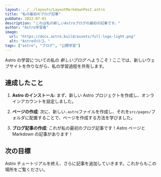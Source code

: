 ```yaml
---
layout: ../../layouts/LayoutMarkdownPost.astro
title: "私の最初のブログ記事"
pubDate: 2022-07-01
description: "これは私の新しいAstroブログの最初の記事です。"
author: "Astro学習者"
image:
  url: "https://docs.astro.build/assets/full-logo-light.png"
  alt: "Astroのロゴ。"
tags: ["astro", "ブログ", "公開学習"]
---
```


Astro の学習についての私の _新しいブログ_ へようこそ！ここでは、新しいウェブサイトを作りながら、私の学習過程を共有します。

## 達成したこと

1. **Astro のインストール**: まず、新しい Astro プロジェクトを作成し、オンラインアカウントを設定しました。

2. **ページの作成**: 次に、新しい`.astro`ファイルを作成し、それを`src/pages/`フォルダに配置することで、ページを作成する方法を学びました。

3. **ブログ記事の作成**: これが私の最初のブログ記事です！Astro ページと Markdown の記事があります！

## 次の目標

Astro チュートリアルを終え、さらに記事を追加していきます。これからもこの場所をご覧ください。
